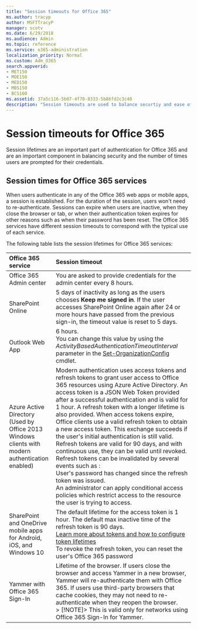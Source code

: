 ```yaml
---
title: "Session timeouts for Office 365"
ms.author: tracyp
author: MSFTTracyP
manager: scotv
ms.date: 6/29/2018
ms.audience: Admin
ms.topic: reference
ms.service: o365-administration
localization_priority: Normal
ms.custom: Adm_O365
search.appverid:
- MET150
- MOE150
- MED150
- MBS150
- BCS160
ms.assetid: 37a5c116-5b07-4f70-8333-5b86fd2c3c40
description: "Session timeouts are used to balance securtiy and ease of access  in Office 365 client apps."
---
```


# Session timeouts for Office 365

Session lifetimes are an important part of authentication for Office 365 and are an important component in balancing security and the number of times users are prompted for their credentials.
  
## Session times for Office 365 services

When users authenticate in any of the Office 365 web apps or mobile apps, a session is established. For the duration of the session, users won't need to re-authenticate. Sessions can expire when users are inactive, when they close the browser or tab, or when their authentication token expires for other reasons such as when their password has been reset. The Office 365 services have different session timeouts to correspond with the typical use of each service.
  
The following table lists the session lifetimes for Office 365 services:
  
|**Office 365 service**|**Session timeout**|
|:-----|:-----|
|Office 365 Admin center  <br/> |You are asked to provide credentials for the admin center every 8 hours.  <br/> |
|SharePoint Online  <br/> |5 days of inactivity as long as the users chooses **Keep me signed in**. If the user accesses SharePoint Online again after 24 or more hours have passed from the previous sign-in, the timeout value is reset to 5 days.  <br/> |
|Outlook Web App  <br/> |6 hours.  <br/> You can change this value by using the  _ActivityBasedAuthenticationTimeoutInterval_ parameter in the [Set-OrganizationConfig](https://go.microsoft.com/fwlink/p/?LinkId=615378) cmdlet.  <br/> |
|Azure Active Directory  <br/> (Used by Office 2013 Windows clients with modern authentication enabled)  <br/> | Modern authentication uses access tokens and refresh tokens to grant user access to Office 365 resources using Azure Active Directory. An access token is a JSON Web Token provided after a successful authentication and is valid for 1 hour. A refresh token with a longer lifetime is also provided. When access tokens expire, Office clients use a valid refresh token to obtain a new access token. This exchange succeeds if the user's initial authentication is still valid.  <br/>  Refresh tokens are valid for 90 days, and with continuous use, they can be valid until revoked.  <br/>  Refresh tokens can be invalidated by several events such as :  <br/>  User's password has changed since the refresh token was issued.  <br/>  An administrator can apply conditional access policies which restrict access to the resource the user is trying to access.  <br/> |
|SharePoint and OneDrive mobile apps for Android, iOS, and Windows 10  <br/> |The default lifetime for the access token is 1 hour. The default max inactive time of the refresh token is 90 days.  <br/> [Learn more about tokens and how to configure token lifetimes](https://docs.microsoft.com/en-us/azure/active-directory/active-directory-configurable-token-lifetimes) <br/> To revoke the refresh token, you can reset the user's Office 365 password  <br/> |
|Yammer with Office 365 Sign-In  <br/> |Lifetime of the browser. If users close the browser and access Yammer in a new browser, Yammer will re-authenticate them with Office 365. If users use third-party browsers that cache cookies, they may not need to re-authenticate when they reopen the browser.  <br/> > [!NOTE]> This is valid only for networks using Office 365 Sign-In for Yammer.           |
   

